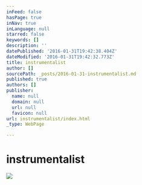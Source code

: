```yaml
---
inFeed: false
hasPage: true
inNav: true
inLanguage: null
starred: false
keywords: []
description: ''
datePublished: '2016-01-31T19:42:38.404Z'
dateModified: '2016-01-31T19:42:32.773Z'
title: instrumentalist
author: []
sourcePath: _posts/2016-01-31-instrumentalist.md
published: true
authors: []
publisher:
  name: null
  domain: null
  url: null
  favicon: null
url: instrumentalist/index.html
_type: WebPage

---
```

# instrumentalist
![](https://the-grid-user-content.s3-us-west-2.amazonaws.com/e08bcf1f-0907-4644-86c7-1fa93637fde7.JPG)